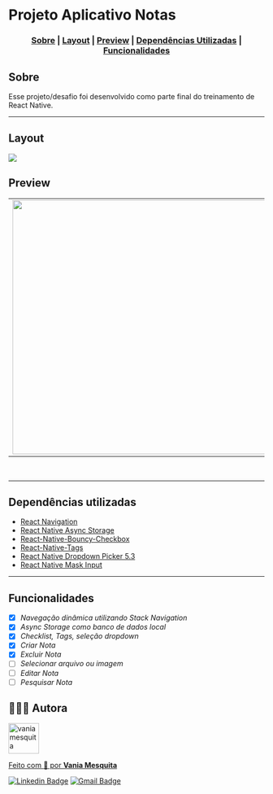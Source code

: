 # Projeto Aplicativo Notas



### <p align="center"> [Sobre](#sobre) | [Layout](#layout) | [Preview](#preview) | [Dependências Utilizadas](#dependências-utilizadas) | [Funcionalidades](#funcionalidades) </p>
  

## Sobre 

Esse projeto/desafio foi desenvolvido como parte final do treinamento de React Native.


---

## Layout

<img src="../AppNotas/src/assets/projeto_figma.png" >


## Preview


<table align="center">
   <tr>
    <td valign="top"><img src="../AppNotas/src/assets/preview.gif" height="500"> </td>
    
   </tr>
 </table>
 <br>

---

##  **Dependências utilizadas**

   - <a href="https://github.com/react-navigation"> React Navigation </a>
   - <a href="https://github.com/react-native-async-storage/async-storage"> React Native Async Storage</a>
   - <a href="https://github.com/WrathChaos/react-native-bouncy-checkbox"> React-Native-Bouncy-Checkbox </a>
   - <a href="https://github.com/peterp/react-native-tags#readme"> React-Native-Tags </a>
   - <a href="https://github.com/hossein-zare/react-native-dropdown-picker"> React Native Dropdown Picker 5.3 </a>
   - <a href="https://github.com/CaioQuirinoMedeiros/react-native-mask-input"> React Native Mask Input</a>
---


## **Funcionalidades**

   - [x] *Navegação dinâmica utilizando Stack Navigation*
   - [x] *Async Storage como banco de dados local*
   - [x] *Checklist, Tags, seleção dropdown*
   - [x] *Criar Nota*
   - [x] *Excluir Nota*
   - [ ] *Selecionar arquivo ou imagem* 
   - [ ] *Editar Nota*
   - [ ] *Pesquisar Nota*

## 👩🏻‍💻 **Autora**


<a href="https://github.com/vaniamesquita"> <img src="https://avatars.githubusercontent.com/u/70303394?v=4" width="60px;" alt="vaniamesquita"/>
  
 Feito com :blue_heart: por <b>Vania Mesquita</b></a>  <a href="https://github.com/vaniamesquita"> </a>


[![Linkedin Badge](https://img.shields.io/badge/-LinkedIn-blue?style=flat-square&logo=Linkedin&logoColor=white&link=https://www.linkedin.com/in/vaniamesquita/)](https://www.linkedin.com/in/vaniamesquita/)
[![Gmail Badge](https://img.shields.io/badge/-vaniasalesm@gmail.com-D14836?style=flat-square&logo=Gmail&logoColor=white&link=mailto:vaniasalesm@gmail.com)](mailto:vaniasalesm@gmail.com)<br>




